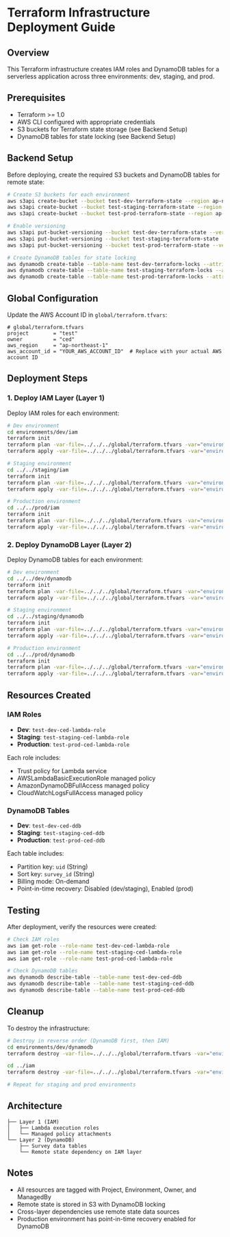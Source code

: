 # Terraform Infrastructure Deployment Guide

## Overview
This Terraform infrastructure creates IAM roles and DynamoDB tables for a serverless application across three environments: dev, staging, and prod.

## Prerequisites
- Terraform >= 1.0
- AWS CLI configured with appropriate credentials
- S3 buckets for Terraform state storage (see Backend Setup)
- DynamoDB tables for state locking (see Backend Setup)

## Backend Setup
Before deploying, create the required S3 buckets and DynamoDB tables for remote state:

```bash
# Create S3 buckets for each environment
aws s3api create-bucket --bucket test-dev-terraform-state --region ap-northeast-1 --create-bucket-configuration LocationConstraint=ap-northeast-1
aws s3api create-bucket --bucket test-staging-terraform-state --region ap-northeast-1 --create-bucket-configuration LocationConstraint=ap-northeast-1
aws s3api create-bucket --bucket test-prod-terraform-state --region ap-northeast-1 --create-bucket-configuration LocationConstraint=ap-northeast-1

# Enable versioning
aws s3api put-bucket-versioning --bucket test-dev-terraform-state --versioning-configuration Status=Enabled
aws s3api put-bucket-versioning --bucket test-staging-terraform-state --versioning-configuration Status=Enabled
aws s3api put-bucket-versioning --bucket test-prod-terraform-state --versioning-configuration Status=Enabled

# Create DynamoDB tables for state locking
aws dynamodb create-table --table-name test-dev-terraform-locks --attribute-definitions AttributeName=LockID,AttributeType=S --key-schema AttributeName=LockID,KeyType=HASH --provisioned-throughput ReadCapacityUnits=5,WriteCapacityUnits=5 --region ap-northeast-1
aws dynamodb create-table --table-name test-staging-terraform-locks --attribute-definitions AttributeName=LockID,AttributeType=S --key-schema AttributeName=LockID,KeyType=HASH --provisioned-throughput ReadCapacityUnits=5,WriteCapacityUnits=5 --region ap-northeast-1
aws dynamodb create-table --table-name test-prod-terraform-locks --attribute-definitions AttributeName=LockID,AttributeType=S --key-schema AttributeName=LockID,KeyType=HASH --provisioned-throughput ReadCapacityUnits=5,WriteCapacityUnits=5 --region ap-northeast-1
```

## Global Configuration
Update the AWS Account ID in `global/terraform.tfvars`:

```hcl
# global/terraform.tfvars
project        = "test"
owner          = "ced"
aws_region     = "ap-northeast-1"
aws_account_id = "YOUR_AWS_ACCOUNT_ID"  # Replace with your actual AWS account ID
```

## Deployment Steps

### 1. Deploy IAM Layer (Layer 1)
Deploy IAM roles for each environment:

```bash
# Dev environment
cd environments/dev/iam
terraform init
terraform plan -var-file=../../../global/terraform.tfvars -var="environment=dev"
terraform apply -var-file=../../../global/terraform.tfvars -var="environment=dev"

# Staging environment
cd ../../staging/iam
terraform init
terraform plan -var-file=../../../global/terraform.tfvars -var="environment=staging"
terraform apply -var-file=../../../global/terraform.tfvars -var="environment=staging"

# Production environment
cd ../../prod/iam
terraform init
terraform plan -var-file=../../../global/terraform.tfvars -var="environment=prod"
terraform apply -var-file=../../../global/terraform.tfvars -var="environment=prod"
```

### 2. Deploy DynamoDB Layer (Layer 2)
Deploy DynamoDB tables for each environment:

```bash
# Dev environment
cd ../../dev/dynamodb
terraform init
terraform plan -var-file=../../../global/terraform.tfvars -var="environment=dev"
terraform apply -var-file=../../../global/terraform.tfvars -var="environment=dev"

# Staging environment
cd ../../staging/dynamodb
terraform init
terraform plan -var-file=../../../global/terraform.tfvars -var="environment=staging"
terraform apply -var-file=../../../global/terraform.tfvars -var="environment=staging"

# Production environment
cd ../../prod/dynamodb
terraform init
terraform plan -var-file=../../../global/terraform.tfvars -var="environment=prod"
terraform apply -var-file=../../../global/terraform.tfvars -var="environment=prod"
```

## Resources Created

### IAM Roles
- **Dev**: `test-dev-ced-lambda-role`
- **Staging**: `test-staging-ced-lambda-role`
- **Production**: `test-prod-ced-lambda-role`

Each role includes:
- Trust policy for Lambda service
- AWSLambdaBasicExecutionRole managed policy
- AmazonDynamoDBFullAccess managed policy
- CloudWatchLogsFullAccess managed policy

### DynamoDB Tables
- **Dev**: `test-dev-ced-ddb`
- **Staging**: `test-staging-ced-ddb`
- **Production**: `test-prod-ced-ddb`

Each table includes:
- Partition key: `uid` (String)
- Sort key: `survey_id` (String)
- Billing mode: On-demand
- Point-in-time recovery: Disabled (dev/staging), Enabled (prod)

## Testing
After deployment, verify the resources were created:

```bash
# Check IAM roles
aws iam get-role --role-name test-dev-ced-lambda-role
aws iam get-role --role-name test-staging-ced-lambda-role
aws iam get-role --role-name test-prod-ced-lambda-role

# Check DynamoDB tables
aws dynamodb describe-table --table-name test-dev-ced-ddb
aws dynamodb describe-table --table-name test-staging-ced-ddb
aws dynamodb describe-table --table-name test-prod-ced-ddb
```

## Cleanup
To destroy the infrastructure:

```bash
# Destroy in reverse order (DynamoDB first, then IAM)
cd environments/dev/dynamodb
terraform destroy -var-file=../../../global/terraform.tfvars -var="environment=dev"

cd ../iam
terraform destroy -var-file=../../../global/terraform.tfvars -var="environment=dev"

# Repeat for staging and prod environments
```

## Architecture
```
├── Layer 1 (IAM)
│   ├── Lambda execution roles
│   └── Managed policy attachments
└── Layer 2 (DynamoDB)
    ├── Survey data tables
    └── Remote state dependency on IAM layer
```

## Notes
- All resources are tagged with Project, Environment, Owner, and ManagedBy
- Remote state is stored in S3 with DynamoDB locking
- Cross-layer dependencies use remote state data sources
- Production environment has point-in-time recovery enabled for DynamoDB